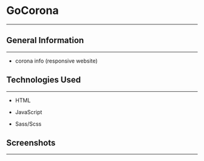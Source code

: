 <h1>GoCorona</h1>
<hr><h2>General Information</h2>
<hr><ul>
<li>corona info (responsive website)</li>
</ul><h2>Technologies Used</h2>
<hr><ul>
<li>HTML</li>
</ul><ul>
<li>JavaScript</li>
</ul><ul>
<li>Sass/Scss</li>
</ul><h2>Screenshots</h2>
<hr><p><img src="https://user-images.githubusercontent.com/52581014/196910592-f47881af-95d7-4186-836b-7aa63cf755f4.png" alt=""></p>
